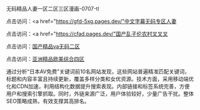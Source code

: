 
无码精品人妻一区二区三区漫画-0707-tl


点击访问：<a href="https://gfd-5xg.pages.dev/"中文字幕无码专区人妻</a>

点击访问：<a href="https://cfad.pages.dev/"国产乱子伦农村叉叉叉</a>

点击访问：<a href="https://gfd-5xg.pages.dev/">国产精品va无码二区</a>

点击访问：<a href="https://rtj-3zo.pages.dev/">亚洲精品欧美综合四区</a>


通过分析“日本AV免费”关键词前10名网站发现，这些网站普遍精准匹配关键词，标题和内容丰富且持续更新，覆盖多样分类和女优资源。技术方面，采用移动端优化和CDN加速，利用结构化数据提升搜索表现。内部链接和标签系统完善，方便用户和搜索引擎抓取。同时，外链来源广泛，用户体验较好，少量广告干扰。整体SEO策略成熟，有效支撑其高排名。






<span style="display:none;">[Canonical link](）</span>

